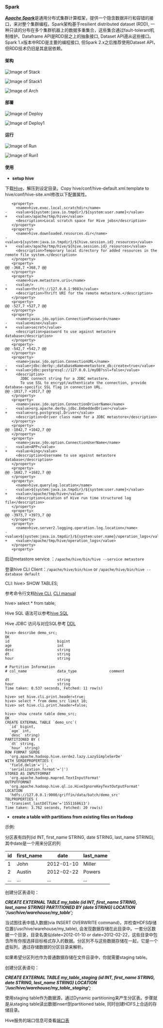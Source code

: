 ### Spark
[***Apache Spark***](https://en.wikipedia.org/wiki/Apache_Spark)是通用分布式集群计算框架，提供一个隐含数据并行和容错的接口，来对整个集群编程。Spark架构基于resilient distributed dataset (RDD), 一种只读的分布在多个集群机器上的数据多重集合，这些集合通过fault-tolerant机制维护。Dataframe API是RDD层之上的抽象接口, Dataset API遵从这些接口。Spark 1.x版本中RDD是主要的编程接口, 但Spark 2.x之后推荐使用Dataset API，但RDD技术仍旧是其底层依赖。

#### 架构
![Image of Stack](https://d1.awsstatic.com/Data%20Lake/what-is-apache-spark.b3a3099296936df595d9a7d3610f1a77ff0749df.PNG)

![Image of Stack1](https://i2.wp.com/www.jenunderwood.com/wp-content/uploads/2016/10/SparkArchitecture-Databrickss.gif?ssl=1)

![Image of Arch](https://tekclasses.com/wp-content/uploads/2017/06/WHAT-IS-APACHE-SPARK-_-WHY-YOU-SHOULD-LEARN-IT-NOW.png)

#### 部署
![Image of Deploy](https://azurecomcdn.azureedge.net/mediahandler/acomblog/media/Default/blog/97bc4145-21de-47f4-b1ef-12bd4635c47a.png)

![Image of Deploy1](https://docs.microsoft.com/en-us/azure/cosmos-db/media/lambda-architecture/lambda-architecture-re-architected.png)

#### 运行
![Image of Run](http://aptuz.com/static/media/uploads/blog/hadoop_echosystem.png)

![Image of Run1](https://sigmoid.com/wp-content/uploads/2015/03/Apache_Spark1.png)

#### 使用
- **setup hive**

下载[Hive](http://apache.claz.org/hive/)，解压到设定目录。Copy hive/conf/hive-default.xml.template to hive/conf/hive-site.xml修改以下配置属性。
```
   <property>
     <name>hive.exec.local.scratchdir</name>
-    <value>${system:java.io.tmpdir}/${system:user.name}</value>
+    <value>/apache/tmp/hive</value>
     <description>Local scratch space for Hive jobs</description>
   </property>
   <property>
     <name>hive.downloaded.resources.dir</name>
-    <value>${system:java.io.tmpdir}/${hive.session.id}_resources</value>
+    <value>/apache/tmp/hive/${hive.session.id}_resources</value>
     <description>Temporary local directory for added resources in the remote file system.</description>
   </property>
   <property>
@@ -368,7 +368,7 @@
   </property>
   <property>
     <name>hive.metastore.uris</name>
-    <value/>
+    <value>thrift://127.0.0.1:9083</value>
     <description>Thrift URI for the remote metastore.</description>
   </property>
   <property>
@@ -527,7 +527,7 @@
   </property>
   <property>
     <name>javax.jdo.option.ConnectionPassword</name>
-    <value>mine</value>
+    <value>secret</value>
     <description>password to use against metastore database</description>
   </property>
   <property>
@@ -542,7 +542,7 @@
   </property>
   <property>
     <name>javax.jdo.option.ConnectionURL</name>
-    <value>jdbc:derby:;databaseName=metastore_db;create=true</value>
+    <value>jdbc:postgresql://127.0.0.1/myDB?ssl=false</value>
     <description>
       JDBC connect string for a JDBC metastore.
       To use SSL to encrypt/authenticate the connection, provide database-specific SSL flag in connection URL.
@@ -1017,7 +1017,7 @@
   </property>
   <property>
     <name>javax.jdo.option.ConnectionDriverName</name>
-    <value>org.apache.derby.jdbc.EmbeddedDriver</value>
+    <value>org.postgresql.Driver</value>
     <description>Driver class name for a JDBC metastore</description>
   </property>
   <property>
@@ -1042,7 +1042,7 @@
   </property>
   <property>
     <name>javax.jdo.option.ConnectionUserName</name>
-    <value>APP</value>
+    <value>king</value>
     <description>Username to use against metastore database</description>
   </property>
   <property>
@@ -1682,7 +1682,7 @@
   </property>
   <property>
     <name>hive.querylog.location</name>
-    <value>${system:java.io.tmpdir}/${system:user.name}</value>
+    <value>/apache/tmp/hive</value>
     <description>Location of Hive run time structured log file</description>
   </property>
   <property>
@@ -3973,7 +3973,7 @@
   </property>
   <property>
     <name>hive.server2.logging.operation.log.location</name>
-    <value>${system:java.io.tmpdir}/${system:user.name}/operation_logs</value>
+    <value>/apache/tmp/hive/operation_logs</value>
   </property>
   <property>
```
启动metastore service ：`/apache/hive/bin/hive --service metastore`

登录hive CLI Client：`/apache/hive/bin/hive` or `/apache/hive/bin/hive --database default`

CLI: hive> SHOW TABLES;

参考命令行文档[hive CLI](https://cwiki.apache.org/confluence/display/Hive/GettingStarted#GettingStarted-RunningHiveCLI), [CLI manual](
https://cwiki.apache.org/confluence/display/Hive/LanguageManual+Cli)

hive> select * from table;

Hive SQL 语法可以参考[hive SQL](https://hortonworks.com/blog/hive-cheat-sheet-for-sql-users/)

Hive JDBC 访问与对应SQL参考 [DDL](https://www.tutorialspoint.com/hive/hive_drop_table.htm)
```
hive> describe demo_src;
OK
id                  	bigint              	                    
age                 	int                 	                    
desc                	string              	                    
dt                  	string              	                    
hour                	string              	                    
	 	 
# Partition Information	 	 
# col_name            	data_type           	comment             
	 	 
dt                  	string              	                    
hour                	string              	                    
Time taken: 0.537 seconds, Fetched: 11 row(s)

hive> set hive.cli.print.header=true;
hive> select * from demo_src limit 10;
hive> set hive.cli.print.header=false;

hive> show create table demo_src;
OK
CREATE EXTERNAL TABLE `demo_src`(
  `id` bigint, 
  `age` int, 
  `desc` string)
PARTITIONED BY ( 
  `dt` string, 
  `hour` string)
ROW FORMAT SERDE 
  'org.apache.hadoop.hive.serde2.lazy.LazySimpleSerDe' 
WITH SERDEPROPERTIES ( 
  'field.delim'='|', 
  'serialization.format'='|') 
STORED AS INPUTFORMAT 
  'org.apache.hadoop.mapred.TextInputFormat' 
OUTPUTFORMAT 
  'org.apache.hadoop.hive.ql.io.HiveIgnoreKeyTextOutputFormat'
LOCATION
  'hdfs://127.0.0.1:9000/griffin/data/batch/demo_src'
TBLPROPERTIES (
  'transient_lastDdlTime'='1551168613')
Time taken: 3.762 seconds, Fetched: 20 row(s)
```

- **create a table with partitions from existing files on Hadoop**

示例:

分区表有四列(id INT, first_name STRING, date STRING, last_name STRING), 其中date是一个用来分区的列

| id | first_name | date | last_name |
| ---- | ------ | ------------------ | ------ |
| 1 | John | 2012-01-10 | Miller |
| 2 | Austin | 2012-02-22 | Powers |
| ... | ... | ... | ... |

创建分区表语句：

***CREATE EXTERNAL TABLE my_table (id INT, first_name STRING, last_name STRING) PARTITIONED BY (date STRING) LOCATION '/usr/hive/warehouse/my_table';***

当试图往表中插入数据(via INSERT OVERWRITE command)，并检查HDFS存储位置(/usr/hive/warehouse/my_table), 会发现数据存储在此目录中。一套分区数据一个目录，目录名类似date=2012-01-10 or date=2012-02-22，这些目录中包含所有你按选择目标格式存入的数据。分区列不与这些数据存储在一起，它是一个虚拟列，通过存储数据的分区目录来解析。

如果希望分区列也作为普通数据存储在文件目录中，你就需要staging table。

创建分区表语句：

***CREATE EXTERNAL TABLE my_table_staging (id INT, first_name STRING, date STRING, last_name STRING) LOCATION '/usr/hive/warehouse/my_table_staging';***

使用staging table作为数据源，通过Dynamic partitioning来产生分区表。步骤就是从staging table读出数据insert到partitioned table, 同时创建HDFS上合适的存储目录。

Hive服务的端口信息可查看[端口表](https://docs.hortonworks.com/HDPDocuments/HDP2/HDP-2.6.5/bk_reference/content/hive-ports.html)

